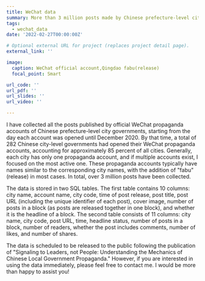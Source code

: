 ```yaml
---
title: WeChat data
summary: More than 3 million posts made by Chinese prefecture-level city government official WeChat propaganda accounts.
tags:
  - wechat_data
date: '2022-02-27T00:00:00Z'

# Optional external URL for project (replaces project detail page).
external_link: ''

image:
  caption: WeChat official account,Qingdao fabu(release)
  focal_point: Smart

url_code: ''
url_pdf: ''
url_slides: ''
url_video: ''

---
```


I have collected all the posts published by official WeChat propaganda accounts of Chinese prefecture-level city governments, starting from the day each account was opened until December 2020. By that time, a total of 282 Chinese city-level governments had opened their WeChat propaganda accounts, accounting for approximately 85 percent of all cities. Generally, each city has only one propaganda account, and if multiple accounts exist, I focused on the most active one. These propaganda accounts typically have names similar to the corresponding city names, with the addition of "fabu" (release) in most cases. In total, over 3 million posts have been collected.

The data is stored in two SQL tables. The first table contains 10 columns: city name, account name, city code, time of post release, post title, post URL (including the unique identifier of each post), cover image, number of posts in a block (as posts are released together in one block), and whether it is the headline of a block. The second table consists of 11 columns: city name, city code, post URL, time, headline status, number of posts in a block, number of readers, whether the post includes comments, number of likes, and number of shares.

The data is scheduled to be released to the public following the publication of "Signaling to Leaders, not People: Understanding the Mechanics of Chinese Local Government Propaganda." However, if you are interested in using the data immediately, please feel free to contact me. I would be more than happy to assist you!
